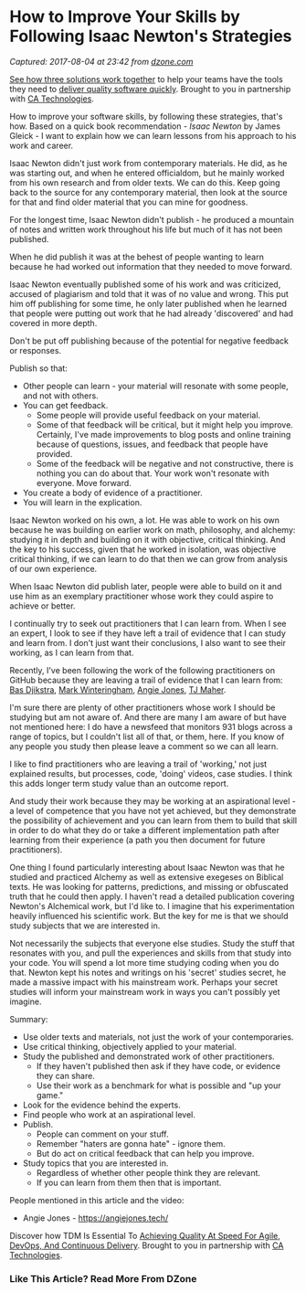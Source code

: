 # How to Improve Your Skills by Following Isaac Newton's Strategies

_Captured: 2017-08-04 at 23:42 from [dzone.com](https://dzone.com/articles/how-to-improve-your-software-testing-skills-by-fol?oid=twitter&utm_content=buffer0a4fb&utm_medium=social&utm_source=twitter.com&utm_campaign=buffer)_

[See how three solutions work together](https://dzone.com/go?i=204124&u=https%3A%2F%2Fad.doubleclick.net%2Fddm%2Ftrackclk%2FN6040.130331DZONE%2FB11226848.150413346%3Bdc_trk_aid%3D321098505%3Bdc_trk_cid%3D81553809%3Bdc_lat%3D%3Bdc_rdid%3D%3Btag_for_child_directed_treatment%3D) to help your teams have the tools they need to [deliver quality software quickly](https://dzone.com/go?i=204124&u=https%3A%2F%2Fad.doubleclick.net%2Fddm%2Ftrackclk%2FN6040.130331DZONE%2FB11226848.150123399%3Bdc_trk_aid%3D321096583%3Bdc_trk_cid%3D81552442%3Bdc_lat%3D%3Bdc_rdid%3D%3Btag_for_child_directed_treatment%3D). Brought to you in partnership with [CA Technologies](https://dzone.com/go?i=204124&u=https%3A%2F%2Fad.doubleclick.net%2Fddm%2Ftrackclk%2FN6040.130331DZONE%2FB11226848.150413346%3Bdc_trk_aid%3D321098505%3Bdc_trk_cid%3D81553809%3Bdc_lat%3D%3Bdc_rdid%3D%3Btag_for_child_directed_treatment%3D).

How to improve your software skills, by following these strategies, that's how. Based on a quick book recommendation - _Isaac Newton_ by James Gleick - I want to explain how we can learn lessons from his approach to his work and career.

Isaac Newton didn't just work from contemporary materials. He did, as he was starting out, and when he entered officialdom, but he mainly worked from his own research and from older texts. We can do this. Keep going back to the source for any contemporary material, then look at the source for that and find older material that you can mine for goodness.

For the longest time, Isaac Newton didn't publish - he produced a mountain of notes and written work throughout his life but much of it has not been published.

When he did publish it was at the behest of people wanting to learn because he had worked out information that they needed to move forward.

Isaac Newton eventually published some of his work and was criticized, accused of plagiarism and told that it was of no value and wrong. This put him off publishing for some time, he only later published when he learned that people were putting out work that he had already 'discovered' and had covered in more depth.

Don't be put off publishing because of the potential for negative feedback or responses.

Publish so that:

  * Other people can learn - your material will resonate with some people, and not with others.
  * You can get feedback. 
    * Some people will provide useful feedback on your material.
    * Some of that feedback will be critical, but it might help you improve. Certainly, I've made improvements to blog posts and online training because of questions, issues, and feedback that people have provided.
    * Some of the feedback will be negative and not constructive, there is nothing you can do about that. Your work won't resonate with everyone. Move forward.
  * You create a body of evidence of a practitioner.
  * You will learn in the explication.

Isaac Newton worked on his own, a lot. He was able to work on his own because he was building on earlier work on math, philosophy, and alchemy: studying it in depth and building on it with objective, critical thinking. And the key to his success, given that he worked in isolation, was objective critical thinking, if we can learn to do that then we can grow from analysis of our own experience.

When Isaac Newton did publish later, people were able to build on it and use him as an exemplary practitioner whose work they could aspire to achieve or better.

I continually try to seek out practitioners that I can learn from. When I see an expert, I look to see if they have left a trail of evidence that I can study and learn from. I don't just want their conclusions, I also want to see their working, as I can learn from that.

Recently, I've been following the work of the following practitioners on GitHub because they are leaving a trail of evidence that I can learn from: [Bas Djikstra](http://www.ontestautomation.com/), [Mark Winteringham](http://www.mwtestconsultancy.co.uk/), [Angie Jones](https://angiejones.tech/), [TJ Maher](http://www.tjmaher.com/).

I'm sure there are plenty of other practitioners whose work I should be studying but am not aware of. And there are many I am aware of but have not mentioned here: I do have a newsfeed that monitors 931 blogs across a range of topics, but I couldn't list all of that, or them, here. If you know of any people you study then please leave a comment so we can all learn.

I like to find practitioners who are leaving a trail of 'working,' not just explained results, but processes, code, 'doing' videos, case studies. I think this adds longer term study value than an outcome report.

And study their work because they may be working at an aspirational level - a level of competence that you have not yet achieved, but they demonstrate the possibility of achievement and you can learn from them to build that skill in order to do what they do or take a different implementation path after learning from their experience (a path you then document for future practitioners).

One thing I found particularly interesting about Isaac Newton was that he studied and practiced Alchemy as well as extensive exegeses on Biblical texts. He was looking for patterns, predictions, and missing or obfuscated truth that he could then apply. I haven't read a detailed publication covering Newton's Alchemical work, but I'd like to. I imagine that his experimentation heavily influenced his scientific work. But the key for me is that we should study subjects that we are interested in.

Not necessarily the subjects that everyone else studies. Study the stuff that resonates with you, and pull the experiences and skills from that study into your code. You will spend a lot more time studying coding when you do that. Newton kept his notes and writings on his 'secret' studies secret, he made a massive impact with his mainstream work. Perhaps your secret studies will inform your mainstream work in ways you can't possibly yet imagine.

Summary:

  * Use older texts and materials, not just the work of your contemporaries.
  * Use critical thinking, objectively applied to your material.
  * Study the published and demonstrated work of other practitioners. 
    * If they haven't published then ask if they have code, or evidence they can share.
    * Use their work as a benchmark for what is possible and "up your game."
  * Look for the evidence behind the experts.
  * Find people who work at an aspirational level.
  * Publish. 
    * People can comment on your stuff.
    * Remember "haters are gonna hate" \- ignore them.
    * But do act on critical feedback that can help you improve.
  * Study topics that you are interested in. 
    * Regardless of whether other people think they are relevant.
    * If you can learn from them then that is important.

People mentioned in this article and the video:

  * Angie Jones - <https://angiejones.tech/>

Discover how TDM Is Essential To [Achieving Quality At Speed For Agile, DevOps, And Continuous Delivery](https://dzone.com/go?i=204125&u=https%3A%2F%2Fad.doubleclick.net%2Fddm%2Ftrackclk%2FN6040.130331DZONE%2FB11226848.150413345%3Bdc_trk_aid%3D321095198%3Bdc_trk_cid%3D81552443%3Bdc_lat%3D%3Bdc_rdid%3D%3Btag_for_child_directed_treatment%3D). Brought to you in partnership with [CA Technologies](https://dzone.com/go?i=204125&u=https%3A%2F%2Fad.doubleclick.net%2Fddm%2Ftrackclk%2FN6040.130331DZONE%2FB11226848.150413345%3Bdc_trk_aid%3D321095198%3Bdc_trk_cid%3D81552443%3Bdc_lat%3D%3Bdc_rdid%3D%3Btag_for_child_directed_treatment%3D).

### Like This Article? Read More From DZone
